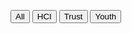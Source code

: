 <button onclick="showContent('All')">All</button>
<button onclick="showContent('HCI')">HCI</button>
<button onclick="showContent('Trust')">Trust</button>
<button onclick="showContent('Youth')">Youth</button>
<div id='All' class='contentpub' style='display:none;'>
<h2>2023</h2>
Title : Sliding into My DMs: Detecting Uncomfortable or Unsafe Sexual Risk Experiences within Instagram Direct Messages Grounded in the Perspective of Youth.<br>
Author : <strong>Afsaneh Razi</strong>, Ashwaq Alsoubai, Seunghyun Kim, Shiza Ali, Gianluca Stringhini, Munmun De Choudhury, and Pamela J. Wisniewski.<br>
Venue : Proc. ACM Hum.-Comput. Interact. 7, CSCW1<br>
Tags : HCI;Youth;Trust<br>
LinktoPdf : TBD<br>
LinktoDOI : TBD<br>
<br>
Title : Getting Meta: A Multimodal Approach for Detecting Unsafe Conversations within Instagram Direct Messages of Youth.<br>
Author : Shiza Ali, <strong>Afsaneh Razi</strong>, Seunghyun Kim, Ashwaq Alsoubai, Chen Ling, Munmun De Choudhury, Pamela J. Wisniewski, and Gianluca Stringhini. <br>
Venue :   Proc. ACM Hum.-Comput. Interact. 7, CSCW1<br>
Tags : Youth;HCI<br>
LinktoPdf : TBD<br>
LinktoDOI : TBD<br>
<br>
<h2>2022</h2>
Title : Still Creepy After All These Years: The Normalization of Affective Discomfort in App Use. In CHI Conference on Human Factors in Computing Systems<br>
Author : <strong>Seberger, J. S.</strong>, Shklovski, I., Swiatek, E., & Patil, S.<br>
Venue : CHI<br>
Tags : HCI<br>
LinktoPdf : TBD<br>
LinktoDOI : TBD<br>
<br>
</div>
<div id='HCI' class='contentpub' style='display:none;'>
<h2>2023</h2>
Year : 2023<br>
Title : Sliding into My DMs: Detecting Uncomfortable or Unsafe Sexual Risk Experiences within Instagram Direct Messages Grounded in the Perspective of Youth.<br>
Author : <strong>Afsaneh Razi</strong>, Ashwaq Alsoubai, Seunghyun Kim, Shiza Ali, Gianluca Stringhini, Munmun De Choudhury, and Pamela J. Wisniewski.<br>
Venue : Proc. ACM Hum.-Comput. Interact. 7, CSCW1<br>
LinktoPdf : TBD<br>
LinktoDOI : TBD<br>
<br>
Year : 2023<br>
Title : Getting Meta: A Multimodal Approach for Detecting Unsafe Conversations within Instagram Direct Messages of Youth.<br>
Author : Shiza Ali, <strong>Afsaneh Razi</strong>, Seunghyun Kim, Ashwaq Alsoubai, Chen Ling, Munmun De Choudhury, Pamela J. Wisniewski, and Gianluca Stringhini. <br>
Venue :   Proc. ACM Hum.-Comput. Interact. 7, CSCW1<br>
LinktoPdf : TBD<br>
LinktoDOI : TBD<br>
<br>
<h2>2022</h2>
Year : 2022<br>
Title : Still Creepy After All These Years: The Normalization of Affective Discomfort in App Use. In CHI Conference on Human Factors in Computing Systems<br>
Author : <strong>Seberger, J. S.</strong>, Shklovski, I., Swiatek, E., & Patil, S.<br>
Venue : CHI<br>
LinktoPdf : TBD<br>
LinktoDOI : TBD<br>
<br>
</div>
<div id='Trust' class='contentpub' style='display:none;'>
<h2>2023</h2>
Year : 2023<br>
Title : Sliding into My DMs: Detecting Uncomfortable or Unsafe Sexual Risk Experiences within Instagram Direct Messages Grounded in the Perspective of Youth.<br>
Author : <strong>Afsaneh Razi</strong>, Ashwaq Alsoubai, Seunghyun Kim, Shiza Ali, Gianluca Stringhini, Munmun De Choudhury, and Pamela J. Wisniewski.<br>
Venue : Proc. ACM Hum.-Comput. Interact. 7, CSCW1<br>
LinktoPdf : TBD<br>
LinktoDOI : TBD<br>
<br>
</div>
<div id='Youth' class='contentpub' style='display:none;'>
<h2>2023</h2>
Year : 2023<br>
Title : Sliding into My DMs: Detecting Uncomfortable or Unsafe Sexual Risk Experiences within Instagram Direct Messages Grounded in the Perspective of Youth.<br>
Author : <strong>Afsaneh Razi</strong>, Ashwaq Alsoubai, Seunghyun Kim, Shiza Ali, Gianluca Stringhini, Munmun De Choudhury, and Pamela J. Wisniewski.<br>
Venue : Proc. ACM Hum.-Comput. Interact. 7, CSCW1<br>
LinktoPdf : TBD<br>
LinktoDOI : TBD<br>
<br>
Year : 2023<br>
Title : Getting Meta: A Multimodal Approach for Detecting Unsafe Conversations within Instagram Direct Messages of Youth.<br>
Author : Shiza Ali, <strong>Afsaneh Razi</strong>, Seunghyun Kim, Ashwaq Alsoubai, Chen Ling, Munmun De Choudhury, Pamela J. Wisniewski, and Gianluca Stringhini. <br>
Venue :   Proc. ACM Hum.-Comput. Interact. 7, CSCW1<br>
LinktoPdf : TBD<br>
LinktoDOI : TBD<br>
<br>
</div>
<script>
function showContent(id) {
  var contents = document.getElementsByClassName('contentpub');
  for (var i = 0; i < contents.length; i++) {
    contents[i].style.display = 'none';
  }
  document.getElementById(id).style.display = 'block';
}
</script>
